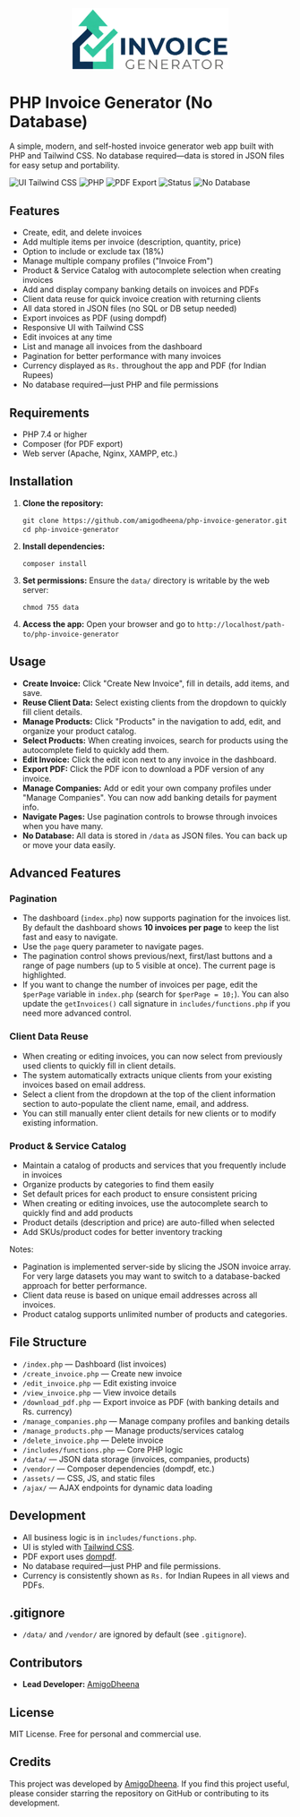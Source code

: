 <p align="center">
  <img src="assets/img/logo.png" alt="PHP Invoice Generator Logo" width="280">
</p>

# PHP Invoice Generator (No Database)

A simple, modern, and self-hosted invoice generator web app built with PHP and Tailwind CSS. No database required—data is stored in JSON files for easy setup and portability.

![UI Tailwind CSS](https://img.shields.io/badge/UI-Tailwind%20CSS-38bdf8)
![PHP](https://img.shields.io/badge/PHP-7.4%2B-777bb4)
![PDF Export](https://img.shields.io/badge/PDF-dompdf-4b4b4b)
![Status](https://img.shields.io/badge/Status-Production%20Ready-success)
![No Database](https://img.shields.io/badge/No%20Database-JSON%20Storage-44cc11)

## Features

- Create, edit, and delete invoices
- Add multiple items per invoice (description, quantity, price)
- Option to include or exclude tax (18%)
- Manage multiple company profiles ("Invoice From")
- Product & Service Catalog with autocomplete selection when creating invoices
- Add and display company banking details on invoices and PDFs
- Client data reuse for quick invoice creation with returning clients
- All data stored in JSON files (no SQL or DB setup needed)
- Export invoices as PDF (using dompdf)
- Responsive UI with Tailwind CSS
- Edit invoices at any time
- List and manage all invoices from the dashboard
- Pagination for better performance with many invoices
- Currency displayed as `Rs.` throughout the app and PDF (for Indian Rupees)
- No database required—just PHP and file permissions

## Requirements

- PHP 7.4 or higher
- Composer (for PDF export)
- Web server (Apache, Nginx, XAMPP, etc.)

## Installation

1. **Clone the repository:**
   ```
   git clone https://github.com/amigodheena/php-invoice-generator.git
   cd php-invoice-generator
   ```
2. **Install dependencies:**
   ```
   composer install
   ```
3. **Set permissions:**
   Ensure the `data/` directory is writable by the web server:
   ```
   chmod 755 data
   ```
4. **Access the app:**
   Open your browser and go to `http://localhost/path-to/php-invoice-generator`

## Usage

- **Create Invoice:** Click "Create New Invoice", fill in details, add items, and save.
- **Reuse Client Data:** Select existing clients from the dropdown to quickly fill client details.
- **Manage Products:** Click "Products" in the navigation to add, edit, and organize your product catalog.
- **Select Products:** When creating invoices, search for products using the autocomplete field to quickly add them.
- **Edit Invoice:** Click the edit icon next to any invoice in the dashboard.
- **Export PDF:** Click the PDF icon to download a PDF version of any invoice.
- **Manage Companies:** Add or edit your own company profiles under "Manage Companies". You can now add banking details for payment info.
- **Navigate Pages:** Use pagination controls to browse through invoices when you have many.
- **No Database:** All data is stored in `/data` as JSON files. You can back up or move your data easily.

## Advanced Features

### Pagination
- The dashboard (`index.php`) now supports pagination for the invoices list. By default the dashboard shows **10 invoices per page** to keep the list fast and easy to navigate.
- Use the `page` query parameter to navigate pages.
- The pagination control shows previous/next, first/last buttons and a range of page numbers (up to 5 visible at once). The current page is highlighted.
- If you want to change the number of invoices per page, edit the `$perPage` variable in `index.php` (search for `$perPage = 10;`). You can also update the `getInvoices()` call signature in `includes/functions.php` if you need more advanced control.

### Client Data Reuse
- When creating or editing invoices, you can now select from previously used clients to quickly fill in client details.
- The system automatically extracts unique clients from your existing invoices based on email address.
- Select a client from the dropdown at the top of the client information section to auto-populate the client name, email, and address.
- You can still manually enter client details for new clients or to modify existing information.

### Product & Service Catalog
- Maintain a catalog of products and services that you frequently include in invoices
- Organize products by categories to find them easily
- Set default prices for each product to ensure consistent pricing
- When creating or editing invoices, use the autocomplete search to quickly find and add products
- Product details (description and price) are auto-filled when selected
- Add SKUs/product codes for better inventory tracking

Notes:
- Pagination is implemented server-side by slicing the JSON invoice array. For very large datasets you may want to switch to a database-backed approach for better performance.
- Client data reuse is based on unique email addresses across all invoices.
- Product catalog supports unlimited number of products and categories.


## File Structure

- `/index.php` — Dashboard (list invoices)
- `/create_invoice.php` — Create new invoice
- `/edit_invoice.php` — Edit existing invoice
- `/view_invoice.php` — View invoice details
- `/download_pdf.php` — Export invoice as PDF (with banking details and Rs. currency)
- `/manage_companies.php` — Manage company profiles and banking details
- `/manage_products.php` — Manage products/services catalog
- `/delete_invoice.php` — Delete invoice
- `/includes/functions.php` — Core PHP logic
- `/data/` — JSON data storage (invoices, companies, products)
- `/vendor/` — Composer dependencies (dompdf, etc.)
- `/assets/` — CSS, JS, and static files
- `/ajax/` — AJAX endpoints for dynamic data loading

## Development

- All business logic is in `includes/functions.php`.
- UI is styled with [Tailwind CSS](https://tailwindcss.com/).
- PDF export uses [dompdf](https://github.com/dompdf/dompdf).
- No database required—just PHP and file permissions.
- Currency is consistently shown as `Rs.` for Indian Rupees in all views and PDFs.

## .gitignore

- `/data/` and `/vendor/` are ignored by default (see `.gitignore`).

## Contributors

- **Lead Developer:** [AmigoDheena](https://github.com/AmigoDheena)

## License

MIT License. Free for personal and commercial use.

## Credits

This project was developed by [AmigoDheena](https://github.com/AmigoDheena). If you find this project useful, please consider starring the repository on GitHub or contributing to its development.